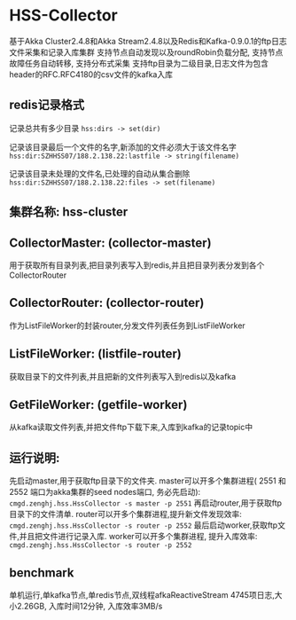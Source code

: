 # HSS-Collector
基于Akka Cluster2.4.8和Akka Stream2.4.8以及Redis和Kafka-0.9.0.1的ftp日志文件采集和记录入库集群
支持节点自动发现以及roundRobin负载分配, 支持节点故障任务自动转移, 支持分布式采集
支持ftp目录为二级目录,日志文件为包含header的RFC.RFC4180的csv文件的kafka入库

## redis记录格式
记录总共有多少目录
`hss:dirs -> set(dir)`

记录该目录最后一个文件的名字,新添加的文件必须大于该文件名字
`hss:dir:SZHHSS07/188.2.138.22:lastfile -> string(filename)`

记录该目录未处理的文件名,已处理的自动从集合删除
`hss:dir:SZHHSS07/188.2.138.22:files -> set(filename)`

## 集群名称: hss-cluster
## CollectorMaster: (collector-master)
用于获取所有目录列表,把目录列表写入到redis,并且把目录列表分发到各个CollectorRouter
## CollectorRouter: (collector-router)
作为ListFileWorker的封装router,分发文件列表任务到ListFileWorker
## ListFileWorker: (listfile-router)
获取目录下的文件列表,并且把新的文件列表写入到redis以及kafka
## GetFileWorker: (getfile-worker)
从kafka读取文件列表,并把文件ftp下载下来,入库到kafka的记录topic中


## 运行说明:
先启动master,用于获取ftp目录下的文件夹. master可以开多个集群进程( 2551 和 2552 端口为akka集群的seed nodes端口, 务必先启动): 
`cmgd.zenghj.hss.HssCollector -s master -p 2551`
再启动router,用于获取ftp目录下的文件清单. router可以开多个集群进程,提升新文件发现效率:
`cmgd.zenghj.hss.HssCollector -s router -p 2552`
最后启动worker,获取ftp文件,并且把文件进行记录入库. worker可以开多个集群进程, 提升入库效率:
`cmgd.zenghj.hss.HssCollector -s router -p 2552`

## benchmark
单机运行,单kafka节点,单redis节点,双线程afkaReactiveStream
4745项日志,大小2.26GB, 入库时间12分钟, 入库效率3MB/s

